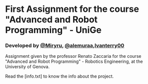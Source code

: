 # First Assignment for the course "Advanced and Robot Programming" - UniGe
### Developed by  [@Miryru](https://github.com/Miryru), [@alemuraa](https://github.com/alemuraa),[Ivanterry00](https://github.com/Ivanterry00)
Assignment given by the professor Renato Zaccaria for the course "Advanced and Robot Programming" - Robotics Engineering, at the University of Genova.

Read the [info.txt] to know the info about the project.
